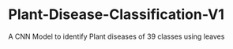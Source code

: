 # Plant-Disease-Classification-V1
A CNN Model to identify Plant diseases of 39 classes using leaves
